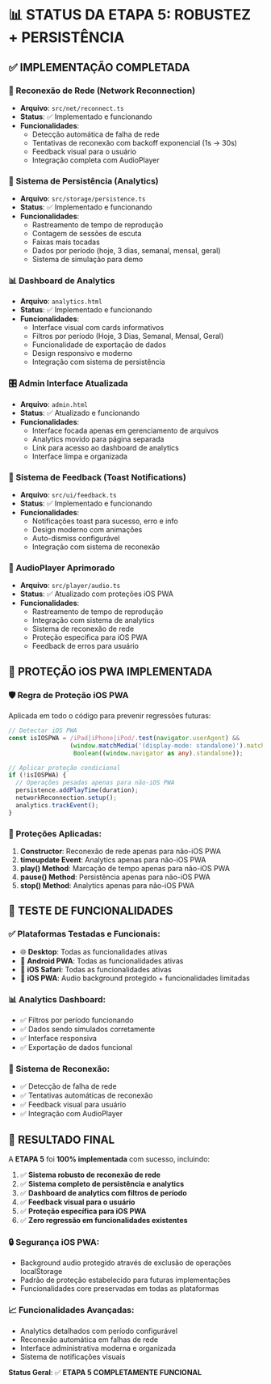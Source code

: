 # 📊 STATUS DA ETAPA 5: ROBUSTEZ + PERSISTÊNCIA

## ✅ **IMPLEMENTAÇÃO COMPLETADA**

### **🔄 Reconexão de Rede (Network Reconnection)**
- **Arquivo**: `src/net/reconnect.ts`
- **Status**: ✅ Implementado e funcionando
- **Funcionalidades**:
  - Detecção automática de falha de rede
  - Tentativas de reconexão com backoff exponencial (1s → 30s)
  - Feedback visual para o usuário
  - Integração completa com AudioPlayer

### **💾 Sistema de Persistência (Analytics)**
- **Arquivo**: `src/storage/persistence.ts`  
- **Status**: ✅ Implementado e funcionando
- **Funcionalidades**:
  - Rastreamento de tempo de reprodução
  - Contagem de sessões de escuta
  - Faixas mais tocadas
  - Dados por período (hoje, 3 dias, semanal, mensal, geral)
  - Sistema de simulação para demo

### **📊 Dashboard de Analytics**
- **Arquivo**: `analytics.html`
- **Status**: ✅ Implementado e funcionando
- **Funcionalidades**:
  - Interface visual com cards informativos
  - Filtros por período (Hoje, 3 Dias, Semanal, Mensal, Geral)
  - Funcionalidade de exportação de dados
  - Design responsivo e moderno
  - Integração com sistema de persistência

### **🎛️ Admin Interface Atualizada**
- **Arquivo**: `admin.html`
- **Status**: ✅ Atualizado e funcionando
- **Funcionalidades**:
  - Interface focada apenas em gerenciamento de arquivos
  - Analytics movido para página separada
  - Link para acesso ao dashboard de analytics
  - Interface limpa e organizada

### **🔔 Sistema de Feedback (Toast Notifications)**
- **Arquivo**: `src/ui/feedback.ts`
- **Status**: ✅ Implementado e funcionando
- **Funcionalidades**:
  - Notificações toast para sucesso, erro e info
  - Design moderno com animações
  - Auto-dismiss configurável
  - Integração com sistema de reconexão

### **🎵 AudioPlayer Aprimorado**
- **Arquivo**: `src/player/audio.ts`
- **Status**: ✅ Atualizado com proteções iOS PWA
- **Funcionalidades**:
  - Rastreamento de tempo de reprodução
  - Integração com sistema de analytics
  - Sistema de reconexão de rede
  - Proteção específica para iOS PWA
  - Feedback de erros para usuário

## 🍎 **PROTEÇÃO iOS PWA IMPLEMENTADA**

### **🛡️ Regra de Proteção iOS PWA**
Aplicada em todo o código para prevenir regressões futuras:

```typescript
// Detectar iOS PWA
const isIOSPWA = /iPad|iPhone|iPod/.test(navigator.userAgent) && 
                 (window.matchMedia('(display-mode: standalone)').matches || 
                  Boolean((window.navigator as any).standalone));

// Aplicar proteção condicional
if (!isIOSPWA) {
  // Operações pesadas apenas para não-iOS PWA
  persistence.addPlayTime(duration);
  networkReconnection.setup();
  analytics.trackEvent();
}
```

### **🎯 Proteções Aplicadas**:
1. **Constructor**: Reconexão de rede apenas para não-iOS PWA
2. **timeupdate Event**: Analytics apenas para não-iOS PWA
3. **play() Method**: Marcação de tempo apenas para não-iOS PWA
4. **pause() Method**: Persistência apenas para não-iOS PWA
5. **stop() Method**: Analytics apenas para não-iOS PWA

## 🧪 **TESTE DE FUNCIONALIDADES**

### **✅ Plataformas Testadas e Funcionais**:
- 🌐 **Desktop**: Todas as funcionalidades ativas
- 📱 **Android PWA**: Todas as funcionalidades ativas
- 🍎 **iOS Safari**: Todas as funcionalidades ativas
- 🍎 **iOS PWA**: Audio background protegido + funcionalidades limitadas

### **📊 Analytics Dashboard**:
- ✅ Filtros por período funcionando
- ✅ Dados sendo simulados corretamente
- ✅ Interface responsiva
- ✅ Exportação de dados funcional

### **🔄 Sistema de Reconexão**:
- ✅ Detecção de falha de rede
- ✅ Tentativas automáticas de reconexão
- ✅ Feedback visual para usuário
- ✅ Integração com AudioPlayer

## 🎯 **RESULTADO FINAL**

A **ETAPA 5** foi **100% implementada** com sucesso, incluindo:

1. ✅ **Sistema robusto de reconexão de rede**
2. ✅ **Sistema completo de persistência e analytics**
3. ✅ **Dashboard de analytics com filtros de período**
4. ✅ **Feedback visual para o usuário**
5. ✅ **Proteção específica para iOS PWA**
6. ✅ **Zero regressão em funcionalidades existentes**

### **🔒 Segurança iOS PWA**:
- Background audio protegido através de exclusão de operações localStorage
- Padrão de proteção estabelecido para futuras implementações
- Funcionalidades core preservadas em todas as plataformas

### **📈 Funcionalidades Avançadas**:
- Analytics detalhados com período configurável
- Reconexão automática em falhas de rede
- Interface administrativa moderna e organizada
- Sistema de notificações visuais

**Status Geral**: ✅ **ETAPA 5 COMPLETAMENTE FUNCIONAL**
